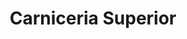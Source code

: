 ---
title: "Carniceria Superior"
url: /san-lucas-sacatepequez/carniceria-superior/
shop: Metzgerei
---